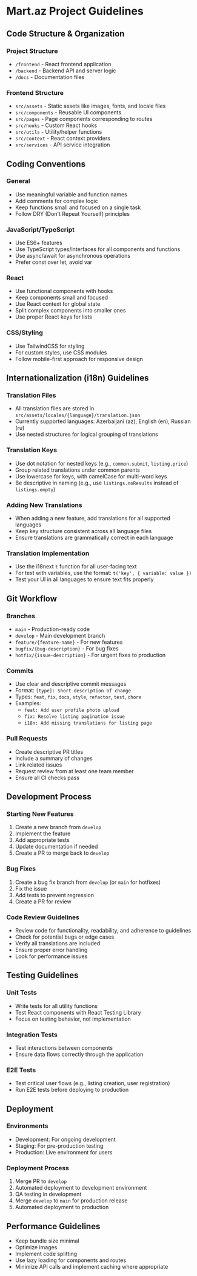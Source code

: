 # Mart.az Project Guidelines

## Code Structure & Organization

### Project Structure
- `/frontend` - React frontend application
- `/backend` - Backend API and server logic
- `/docs` - Documentation files

### Frontend Structure
- `src/assets` - Static assets like images, fonts, and locale files
- `src/components` - Reusable UI components
- `src/pages` - Page components corresponding to routes
- `src/hooks` - Custom React hooks
- `src/utils` - Utility/helper functions
- `src/context` - React context providers
- `src/services` - API service integration

## Coding Conventions

### General
- Use meaningful variable and function names
- Add comments for complex logic
- Keep functions small and focused on a single task
- Follow DRY (Don't Repeat Yourself) principles

### JavaScript/TypeScript
- Use ES6+ features
- Use TypeScript types/interfaces for all components and functions
- Use async/await for asynchronous operations
- Prefer const over let, avoid var

### React
- Use functional components with hooks
- Keep components small and focused
- Use React context for global state
- Split complex components into smaller ones
- Use proper React keys for lists

### CSS/Styling
- Use TailwindCSS for styling
- For custom styles, use CSS modules
- Follow mobile-first approach for responsive design

## Internationalization (i18n) Guidelines

### Translation Files
- All translation files are stored in `src/assets/locales/{language}/translation.json`
- Currently supported languages: Azerbaijani (az), English (en), Russian (ru)
- Use nested structures for logical grouping of translations

### Translation Keys
- Use dot notation for nested keys (e.g., `common.submit`, `listing.price`)
- Group related translations under common parents
- Use lowercase for keys, with camelCase for multi-word keys
- Be descriptive in naming (e.g., use `listings.noResults` instead of `listings.empty`)

### Adding New Translations
- When adding a new feature, add translations for all supported languages
- Keep key structure consistent across all language files
- Ensure translations are grammatically correct in each language

### Translation Implementation
- Use the i18next `t` function for all user-facing text
- For text with variables, use the format: `t('key', { variable: value })`
- Test your UI in all languages to ensure text fits properly

## Git Workflow

### Branches
- `main` - Production-ready code
- `develop` - Main development branch
- `feature/{feature-name}` - For new features
- `bugfix/{bug-description}` - For bug fixes
- `hotfix/{issue-description}` - For urgent fixes to production

### Commits
- Use clear and descriptive commit messages
- Format: `[type]: Short description of change`
- Types: `feat`, `fix`, `docs`, `style`, `refactor`, `test`, `chore`
- Examples:
  - `feat: Add user profile photo upload`
  - `fix: Resolve listing pagination issue`
  - `i18n: Add missing translations for listing page`

### Pull Requests
- Create descriptive PR titles
- Include a summary of changes
- Link related issues
- Request review from at least one team member
- Ensure all CI checks pass

## Development Process

### Starting New Features
1. Create a new branch from `develop`
2. Implement the feature
3. Add appropriate tests
4. Update documentation if needed
5. Create a PR to merge back to `develop`

### Bug Fixes
1. Create a bug fix branch from `develop` (or `main` for hotfixes)
2. Fix the issue
3. Add tests to prevent regression
4. Create a PR for review

### Code Review Guidelines
- Review code for functionality, readability, and adherence to guidelines
- Check for potential bugs or edge cases
- Verify all translations are included
- Ensure proper error handling
- Look for performance issues

## Testing Guidelines

### Unit Tests
- Write tests for all utility functions
- Test React components with React Testing Library
- Focus on testing behavior, not implementation

### Integration Tests
- Test interactions between components
- Ensure data flows correctly through the application

### E2E Tests
- Test critical user flows (e.g., listing creation, user registration)
- Run E2E tests before deploying to production

## Deployment

### Environments
- Development: For ongoing development
- Staging: For pre-production testing
- Production: Live environment for users

### Deployment Process
1. Merge PR to `develop`
2. Automated deployment to development environment
3. QA testing in development
4. Merge `develop` to `main` for production release
5. Automated deployment to production

## Performance Guidelines

- Keep bundle size minimal
- Optimize images
- Implement code splitting
- Use lazy loading for components and routes
- Minimize API calls and implement caching where appropriate 